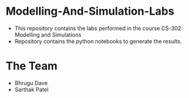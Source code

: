 # Modelling-And-Simulation-Labs

- This repository contains the labs performed in the course CS-302: Modelling and Simulations
- Repository contains the python notebooks to generate the results.

# The Team
- Bhrugu Dave
- Sarthak Patel
